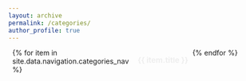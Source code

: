 ```yaml
---
layout: archive
permalink: /categories/
author_profile: true
---
```


<style>
/* scoped styles for a clearly clickable list with checkmark on hover */
.categories-page {
  padding: 0 0.5rem 2rem;
}

.categories-page h1 {
  font-size: 1.8rem;
  margin: 0 0 1rem 0;
}

/* 3-column grid */
.category-list {
  list-style: none;
  margin: 0;
  padding: 0;
  display: grid;
  grid-template-columns: repeat(3, 1fr);
  gap: 0;
}

/* each item has a full-width clickable link */
.category-item {
  border-bottom: 1px solid rgba(255,255,255,0.03);
}

/* make anchor fill the item and look like a real clickable control */
.category-item a {
  display: flex;
  justify-content: space-between;
  align-items: center;
  width: 100%;
  padding: 0.85rem 1.1rem;
  text-decoration: none;
  color: #eee;  /* 조금 더 밝게 */
  font-weight: 700;
  font-family: 'Inter', sans-serif;
  font-size: 0.95rem;
  cursor: pointer;
  transition: 
    color 0.15s ease, 
    background-color 0.15s ease, 
    transform 0.12s ease, 
    border-bottom-color 0.15s ease;
  border-radius: 6px;
  border-bottom: 1px solid rgba(255,255,255,0.1); /* 기본 얇은 밑줄 */
  background-color: rgba(255,255,255,0.01); /* 살짝 배경 추가 */
}

/* hover / focus effects */
.category-item a:hover,
.category-item a:focus {
  color: #6fc3a2;                 /* 강조 색상 */
  border-bottom-color: #6fc3a2;   /* 밑줄 강조 */
  background-color: rgba(111,195,162,0.08);
  transform: translateX(2px);
}

/* checkmark that appears on hover to hint 'go' */
.category-item a::after {
  content: '\2714'; /* ✔ */
  opacity: 0;
  transform: translateX(-6px) scale(0.85);
  transition: opacity 0.15s ease, transform 0.15s ease;
  margin-left: 12px;
  font-size: 1.05em;
  color: #6fc3a2; /* accent green */
  display: inline-block;
  line-height: 1;
}

/* show check on hover/focus */
.category-item a:hover::after,
.category-item a:focus::after {
  opacity: 1;
  transform: translateX(0) scale(1);
  padding: 3px 6px;
  border-radius: 999px;
  background: rgba(111,195,162,0.08);
}

/* responsive: 2 cols / 1 col */
@media (max-width: 900px) {
  .category-list { 
    grid-template-columns: repeat(2, 1fr); 
  }
}
@media (max-width: 600px) {
  .category-list { 
    grid-template-columns: repeat(1, 1fr); 
  }
}
</style>

<div class="categories-page">
  <ul class="category-list">
    {% for item in site.data.navigation.categories_nav %}
      <li class="category-item">
        <a href="{{ item.url | relative_url }}">{{ item.title }}</a>
      </li>
    {% endfor %}
  </ul>
</div>

